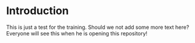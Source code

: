 # Introduction
This is just a test for the training. Should we not add some more text here? Everyone will see this when he is opening this repository!
